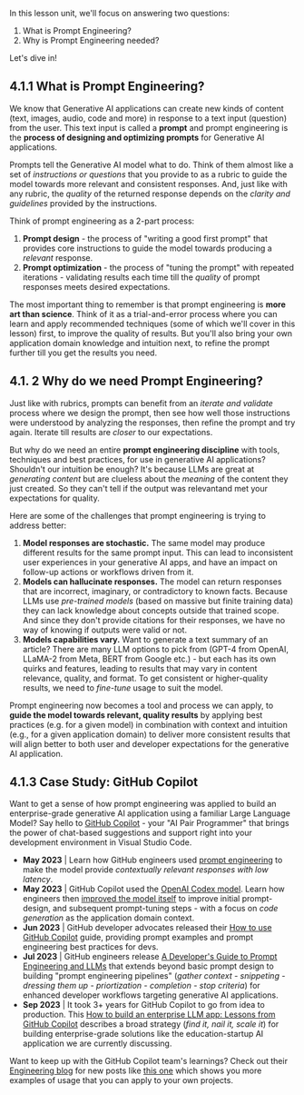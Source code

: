 <!--
LESSON TEMPLATE:
This unit should cover core concept #1.
Reinforce the concept with examples and references.

CONCEPT #1:
Prompt Engineering.
Define it and explain why it is needed.
-->

In this lesson unit, we'll focus on answering two questions:
 1. What is Prompt Engineering?
 2. Why is Prompt Engineering needed?

Let's dive in!


## 4.1.1 What is Prompt Engineering?

We know that Generative AI applications can create new kinds of content (text, images, audio, code and more) in response to a text input (question) from the user. This text input is called a **prompt** and prompt engineering is the **process of designing and optimizing prompts** for Generative AI applications.

Prompts tell the Generative AI model what to do. Think of them almost like a set of _instructions or questions_ that you provide to as a rubric to guide the model towards more relevant and consistent responses. And, just like with any rubric, the _quality_ of the returned response depends on the _clarity and guidelines_ provided by the instructions.

Think of prompt engineering as a 2-part process:
 1. **Prompt design** - the process of "writing a good first prompt" that provides core instructions to guide the model towards producing a _relevant_ response.
 2. **Prompt optimization** - the process of "tuning the prompt" with repeated iterations - validating results each time till the _quality_ of prompt responses meets desired expectations.

The most important thing to remember is that prompt engineering is **more art than science**. Think of it as a trial-and-error process where you can learn and apply recommended techniques (some of which we'll cover in this lesson) first, to improve the quality of results. But you'll also bring your own application domain knowledge and intuition next, to refine the prompt further till you get the results you need.


## 4.1. 2 Why do we need Prompt Engineering?

Just like with rubrics, prompts can benefit from an _iterate and validate_ process where we design the prompt, then see how well those instructions were understood by analyzing the responses, then refine the prompt and try again. Iterate till results are _closer_ to our expectations.

But why do we need an entire **prompt engineering discipline** with tools, techniques and best practices, for use in generative AI applications? Shouldn't our intuition be enough? It's because LLMs are great at _generating content_ but are clueless about the _meaning_ of the content they just created. So they can't tell if the output was relevantand met your expectations for quality. 

Here are some of the challenges that prompt engineering is trying to address better:

1. **Model responses are stochastic.** The same model may produce different results for the same prompt input. This can lead to inconsistent user experiences in your generative AI apps, and have an impact on follow-up actions or workflows driven from it.
1. **Models can hallucinate responses.** The model can return responses that are incorrect, imaginary, or contradictory to known facts. Because LLMs use _pre-trained models_ (based on massive but finite training data) they can lack knowledge about concepts outside that trained scope. And since they don't provide citations for their responses, we have no way of knowing if outputs were valid or not.
1. **Models capabilities vary.** Want to generate a text summary of an article? There are many LLM options to pick from (GPT-4 from OpenAI, LLaMA-2 from Meta, BERT from Google etc.) - but each has its own quirks and features, leading to results that may vary in content relevance, quality, and format. To get consistent or higher-quality results, we need to _fine-tune_ usage to suit the model.

Prompt engineering now becomes a tool and process we can apply, to **guide the model towards relevant, quality results** by applying best practices (e.g. for a given model) in combination with context and intuition (e.g., for a given application domain) to deliver more consistent results that will align better to both user and developer expectations for the generative AI application.



## 4.1.3 Case Study: GitHub Copilot

Want to get a sense of how prompt engineering was applied to build an enterprise-grade generative AI application using a familiar Large Language Model? Say hello to [GitHub Copilot](https://github.com/features/copilot) - your "AI Pair Programmer" that brings the power of chat-based suggestions and support right into your development environment in Visual Studio Code.

- **May 2023** | Learn how GitHub engineers used [prompt engineering](https://github.blog/2023-05-17-how-github-copilot-is-getting-better-at-understanding-your-code/) to make the model provide _contextually relevant responses with low latency_.
- **May 2023** | GitHub Copilot used the [OpenAI Codex model](https://openai.com/blog/openai-codex). Learn how engineers then [improved the model itself](https://github.blog/2023-05-17-inside-github-working-with-the-llms-behind-github-copilot/) to improve initial prompt-design, and subsequent prompt-tuning steps - with a focus on _code generation_ as the application domain context.
- **Jun 2023** | GitHub developer advocates released their [How to use GitHub Copilot](https://github.blog/2023-06-20-how-to-write-better-prompts-for-github-copilot/) guide, providing prompt examples and prompt engineering best practices for devs.
- **Jul 2023** | GitHub engineers release [A Developer's Guide to Prompt Engineering and LLMs](https://github.blog/2023-07-17-prompt-engineering-guide-generative-ai-llms/) that extends beyond basic prompt design to building "prompt engineering pipelines" (_gather context - snippeting - dressing them up - priortization - completion - stop criteria_) for enhanced developer workflows targeting generative AI applications.
- **Sep 2023** | It took 3+ years for GitHub Copilot to go from idea to production. This [How to build an enterprise LLM app: Lessons from GitHub Copilot](https://github.blog/2023-09-06-how-to-build-an-enterprise-llm-application-lessons-from-github-copilot/) describes a broad strategy (_find it, nail it, scale it_) for building enterprise-grade solutions like the education-startup AI application we are currently discussing.

Want to keep up with the GitHub Copilot team's learnings? Check out their [Engineering blog](https://github.blog/category/engineering/) for new posts like [this one](https://github.blog/2023-09-27-how-i-used-github-copilot-chat-to-build-a-reactjs-gallery-prototype/) which shows you more examples of usage that you can apply to your own projects.